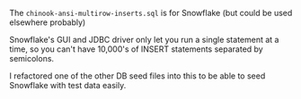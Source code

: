 The `chinook-ansi-multirow-inserts.sql` is for Snowflake (but could be used elsewhere probably)

Snowflake's GUI and JDBC driver only let you run a single statement at a time, so you can't have 10,000's of INSERT
statements separated by semicolons.

I refactored one of the other DB seed files into this to be able to seed Snowflake with test data easily.
